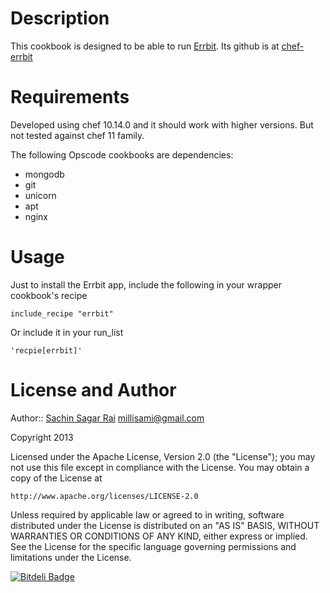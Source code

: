 # Description

This cookbook is designed to be able to run [Errbit](http://github.com/errbit/errbit).
Its github is at [chef-errbit](https://github.com/millisami/chef-errbit)

# Requirements

Developed using chef 10.14.0 and it should work with higher versions. But not tested against chef 11 family.

The following Opscode cookbooks are dependencies:

* mongodb
* git
* unicorn
* apt
* nginx

# Usage

Just to install the Errbit app, include the following in your wrapper cookbook's recipe

    include_recipe "errbit"

Or include it in your run_list

    'recpie[errbit]'


License and Author
==================

Author:: [Sachin Sagar Rai](http://nepalonrails.com) millisami@gmail.com

Copyright 2013

Licensed under the Apache License, Version 2.0 (the "License");
you may not use this file except in compliance with the License.
You may obtain a copy of the License at

    http://www.apache.org/licenses/LICENSE-2.0

Unless required by applicable law or agreed to in writing, software
distributed under the License is distributed on an "AS IS" BASIS,
WITHOUT WARRANTIES OR CONDITIONS OF ANY KIND, either express or implied.
See the License for the specific language governing permissions and
limitations under the License.


[![Bitdeli Badge](https://d2weczhvl823v0.cloudfront.net/millisami/chef-errbit/trend.png)](https://bitdeli.com/free "Bitdeli Badge")

